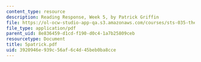 ```yaml
---
content_type: resource
description: Reading Response, Week 5, by Patrick Griffin
file: https://ol-ocw-studio-app-qa.s3.amazonaws.com/courses/sts-035-the-history-of-computing-spring-2004/3920946e939c56af6c4d45beb0ba8cce_5patrick.pdf
file_type: application/pdf
parent_uid: 8e836459-d1cd-f190-d0c4-1a7b25809ceb
resourcetype: Document
title: 5patrick.pdf
uid: 3920946e-939c-56af-6c4d-45beb0ba8cce
---
```

